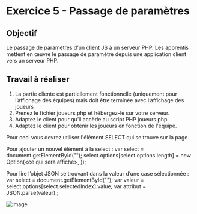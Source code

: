 # Exercice 5 - Passage de paramètres

## Objectif
Le passage de paramètres d'un client JS à un serveur PHP.
Les apprentis mettent en œuvre le passage de paramètre depuis une application client vers un serveur PHP.


## Travail à réaliser

1. La partie cliente est partiellement fonctionnelle (uniquement pour l’affichage des équipes) mais doit être terminée avec l’affichage des joueurs
2. Prenez le fichier joueurs.php et hébergez-le sur votre serveur.
3. Adaptez le client pour qu’il accède au script PHP joueurs.php
4. Adaptez le client pour obtenir les joueurs en fonction de l'équipe.  
	
Pour ceci vous devrez utiliser l'élément SELECT qui se trouve sur la page.

Pour ajouter un nouvel élément à la select :
	var select = document.getElementById("<nom de ma select>");
	select.options[select.options.length] = new Option(<ce qui sera affiché>, <la valeur de la cellule>));
	
Pour lire l’objet JSON se trouvant dans la valeur d’une case sélectionnée :
	var select = document.getElementById("<nom de ma select>");
	var valeur = select.options[select.selectedIndex].value;
	var attribut = JSON.parse(valeur).<attribut que je souhaite lire>;
 
![image](https://github.com/emf-info-151/module151/assets/48353440/ababd104-e75d-46c2-bf72-8fedfe0aed0c)

